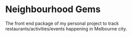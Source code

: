 # Neighbourhood Gems

The front end package of my personal project to track restaurants/activities/events happening in Melbourne city.
